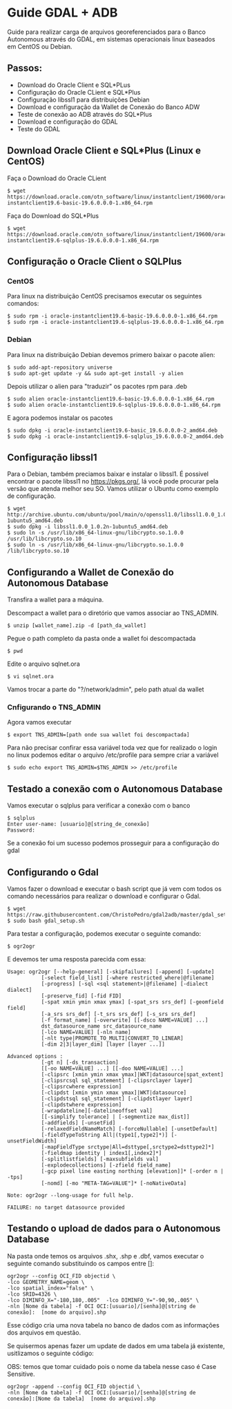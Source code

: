 # Guide GDAL + ADB

Guide para realizar carga de arquivos georeferenciados para o Banco Autonomous através do GDAL, em sistemas operacionais linux baseados em CentOS ou Debian.

## Passos:

- Download do Oracle Client e SQL*PLus
- Configuração do Oracle CLient e SQL*Plus
- Configuração libssl1 para distribuições Debian
- Download e configuração da Wallet de Conexão do Banco ADW
- Teste de conexão ao ADB através do SQL*Plus
- Download e configuração do GDAL
- Teste do GDAL

## Download Oracle Client e SQL*Plus (Linux e CentOS)

Faça o Download do Oracle CLient

    $ wget https://download.oracle.com/otn_software/linux/instantclient/19600/oracle-instantclient19.6-basic-19.6.0.0.0-1.x86_64.rpm

Faça do Download do SQL*Plus

    $ wget https://download.oracle.com/otn_software/linux/instantclient/19600/oracle-instantclient19.6-sqlplus-19.6.0.0.0-1.x86_64.rpm

## Configuração o Oracle Client o SQLPlus

### CentOS

Para linux na distribuição CentOS precisamos executar os seguintes comandos:

    $ sudo rpm -i oracle-instantclient19.6-basic-19.6.0.0.0-1.x86_64.rpm
    $ sudo rpm -i oracle-instantclient19.6-sqlplus-19.6.0.0.0-1.x86_64.rpm

### Debian

Para linux na distribuição Debian devemos primero baixar o pacote alien:

    $ sudo add-apt-repository universe
    $ sudo apt-get update -y && sudo apt-get install -y alien

Depois utilizar o alien para "traduzir" os pacotes rpm para .deb

    $ sudo alien oracle-instantclient19.6-basic-19.6.0.0.0-1.x86_64.rpm
    $ sudo alien oracle-instantclient19.6-sqlplus-19.6.0.0.0-1.x86_64.rpm

E agora podemos instalar os pacotes

    $ sudo dpkg -i oracle-instantclient19.6-basic_19.6.0.0.0-2_amd64.deb
    $ sudo dpkg -i oracle-instantclient19.6-sqlplus_19.6.0.0.0-2_amd64.deb

## Configuração libssl1

Para o Debian, também preciamos baixar e instalar o libssl1. É possivel encontrar o pacote libssl1 no https://pkgs.org/, lá você pode procurar pela versão que atenda melhor seu SO. Vamos utilizar o Ubuntu como exemplo de configuração.

    $ wget http://archive.ubuntu.com/ubuntu/pool/main/o/openssl1.0/libssl1.0.0_1.0.2n-1ubuntu5_amd64.deb
    $ sudo dpkg -i libssl1.0.0_1.0.2n-1ubuntu5_amd64.deb
    $ sudo ln -s /usr/lib/x86_64-linux-gnu/libcrypto.so.1.0.0 /usr/lib/libcrypto.so.10
    $ sudo ln -s /usr/lib/x86_64-linux-gnu/libcrypto.so.1.0.0 /lib/libcrypto.so.10

## Configurando a Wallet de Conexão do Autonomous Database

Transfira a wallet para a máquina.

Descompact a wallet para o diretório que vamos associar ao TNS_ADMIN.

    $ unzip [wallet_name].zip -d [path_da_wallet]

Pegue o path completo da pasta onde a wallet foi descompactada

    $ pwd

Edite o arquivo sqlnet.ora

    $ vi sqlnet.ora

Vamos trocar a parte do "?/network/admin", pelo path atual da wallet

### Cnfigurando o TNS_ADMIN

Agora vamos executar

    $ export TNS_ADMIN=[path onde sua wallet foi descompactada]

Para não precisar confirar essa variável toda vez que for realizado o login no linux podemos editar o arquivo /etc/profile para sempre criar a variável

    $ sudo echo export TNS_ADMIN=$TNS_ADMIN >> /etc/profile

## Testado a conexão com o Autonomous Database

Vamos executar o sqlplus para verificar a conexão com o banco

    $ sqlplus
    Enter user-name: [usuario]@[string_de_conexão]
    Password: 

Se a conexão foi um sucesso podemos prosseguir para a configuração do gdal

## Configurando o Gdal

Vamos fazer o download e executar o bash script que já vem com todos os comando necessários para realizar o download e configurar o Gdal.

    $ wget https://raw.githubusercontent.com/ChristoPedro/gdal2adb/master/gdal_setup.sh
    $ sudo bash gdal_setup.sh

Para testar a configuração, podemos executar o seguinte comando:

    $ ogr2ogr

E devemos ter uma resposta parecida com essa:

    Usage: ogr2ogr [--help-general] [-skipfailures] [-append] [-update]
               [-select field_list] [-where restricted_where|@filename]
               [-progress] [-sql <sql statement>|@filename] [-dialect dialect]
               [-preserve_fid] [-fid FID]
               [-spat xmin ymin xmax ymax] [-spat_srs srs_def] [-geomfield field]
               [-a_srs srs_def] [-t_srs srs_def] [-s_srs srs_def]
               [-f format_name] [-overwrite] [[-dsco NAME=VALUE] ...]
               dst_datasource_name src_datasource_name
               [-lco NAME=VALUE] [-nln name]
               [-nlt type|PROMOTE_TO_MULTI|CONVERT_TO_LINEAR]
               [-dim 2|3|layer_dim] [layer [layer ...]]

    Advanced options :
               [-gt n] [-ds_transaction]
               [[-oo NAME=VALUE] ...] [[-doo NAME=VALUE] ...]
               [-clipsrc [xmin ymin xmax ymax]|WKT|datasource|spat_extent]
               [-clipsrcsql sql_statement] [-clipsrclayer layer]
               [-clipsrcwhere expression]
               [-clipdst [xmin ymin xmax ymax]|WKT|datasource]
               [-clipdstsql sql_statement] [-clipdstlayer layer]
               [-clipdstwhere expression]
               [-wrapdateline][-datelineoffset val]
               [[-simplify tolerance] | [-segmentize max_dist]]
               [-addfields] [-unsetFid]
               [-relaxedFieldNameMatch] [-forceNullable] [-unsetDefault]
               [-fieldTypeToString All|(type1[,type2]*)] [-unsetFieldWidth]
               [-mapFieldType srctype|All=dsttype[,srctype2=dsttype2]*]
               [-fieldmap identity | index1[,index2]*]
               [-splitlistfields] [-maxsubfields val]
               [-explodecollections] [-zfield field_name]
               [-gcp pixel line easting northing [elevation]]* [-order n | -tps]
               [-nomd] [-mo "META-TAG=VALUE"]* [-noNativeData]

    Note: ogr2ogr --long-usage for full help.

    FAILURE: no target datasource provided

## Testando o upload de dados para o Autonomous Database

Na pasta onde temos os arquivos .shx, .shp e .dbf, vamos executar o seguinte comando substituindo os campos entre []:

    ogr2ogr --config OCI_FID objectid \
    -lco GEOMETRY_NAME=geom \
    -lco spatial_index="false" \
    -lco SRID=4326 \
    -lco DIMINFO_X="-180,180,.005"  -lco DIMINFO_Y="-90,90,.005" \
    -nln [Nome da tabela] -f OCI OCI:[usuario]/[senha]@[string de conexão]:  [nome do arquivo].shp

Esse código cria uma nova tabela no banco de dados com as informações dos arquivos em questão.

Se quisermos apenas fazer um update de dados em uma tabela já existente, usitlizamos o seguinte código:

OBS: temos que tomar cuidado pois o nome da tabela nesse caso é Case Sensitive.

    ogr2ogr -append --config OCI_FID objectid \
    -nln [Nome da tabela] -f OCI OCI:[usuario]/[senha]@[string de conexão]:[Nome da tabela]  [nome do arquivo].shp